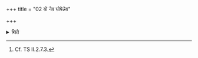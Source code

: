 +++
title = "02 यो नेव घोषेन्नेव"

+++

<details><summary>थिते</summary>

2. A (sacrificer) who cannot speak clearly, or hear properly, should (additionally prepare a sacrificial bread) for Indra Aṁhomuc.[^1]  

[^1]: Cf. TS II.2.7.3.
</details>
